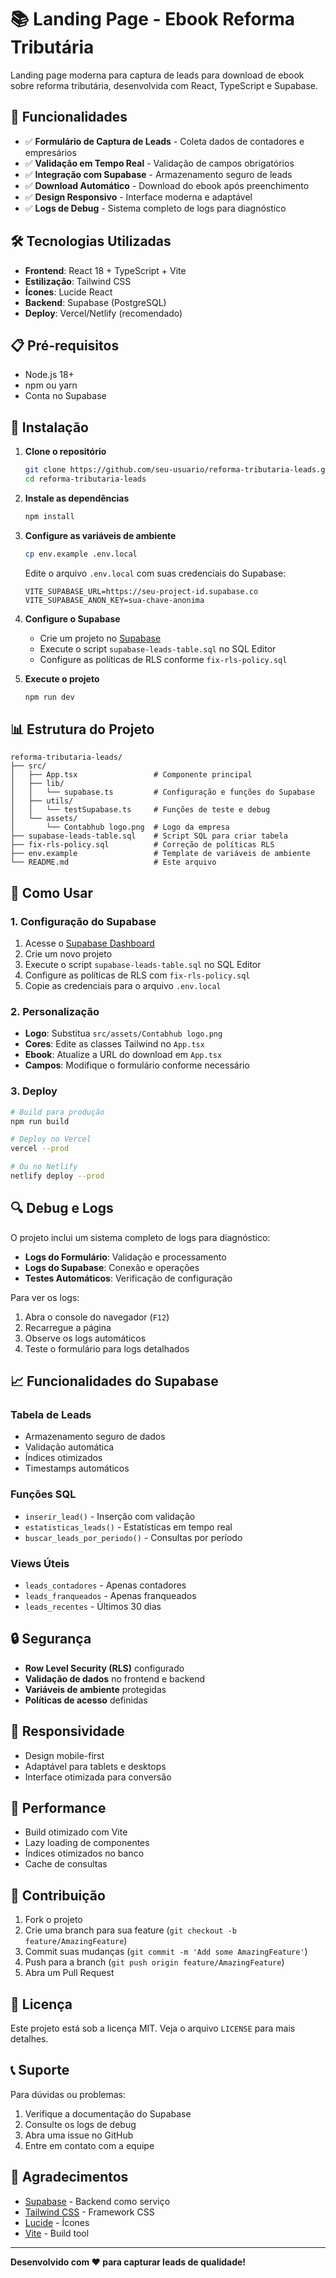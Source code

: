 # 📚 Landing Page - Ebook Reforma Tributária

Landing page moderna para captura de leads para download de ebook sobre reforma tributária, desenvolvida com React, TypeScript e Supabase.

## 🚀 Funcionalidades

- ✅ **Formulário de Captura de Leads** - Coleta dados de contadores e empresários
- ✅ **Validação em Tempo Real** - Validação de campos obrigatórios
- ✅ **Integração com Supabase** - Armazenamento seguro de leads
- ✅ **Download Automático** - Download do ebook após preenchimento
- ✅ **Design Responsivo** - Interface moderna e adaptável
- ✅ **Logs de Debug** - Sistema completo de logs para diagnóstico

## 🛠️ Tecnologias Utilizadas

- **Frontend**: React 18 + TypeScript + Vite
- **Estilização**: Tailwind CSS
- **Ícones**: Lucide React
- **Backend**: Supabase (PostgreSQL)
- **Deploy**: Vercel/Netlify (recomendado)

## 📋 Pré-requisitos

- Node.js 18+ 
- npm ou yarn
- Conta no Supabase

## 🔧 Instalação

1. **Clone o repositório**
   ```bash
   git clone https://github.com/seu-usuario/reforma-tributaria-leads.git
   cd reforma-tributaria-leads
   ```

2. **Instale as dependências**
   ```bash
   npm install
   ```

3. **Configure as variáveis de ambiente**
   ```bash
   cp env.example .env.local
   ```
   
   Edite o arquivo `.env.local` com suas credenciais do Supabase:
   ```env
   VITE_SUPABASE_URL=https://seu-project-id.supabase.co
   VITE_SUPABASE_ANON_KEY=sua-chave-anonima
   ```

4. **Configure o Supabase**
   - Crie um projeto no [Supabase](https://supabase.com)
   - Execute o script `supabase-leads-table.sql` no SQL Editor
   - Configure as políticas de RLS conforme `fix-rls-policy.sql`

5. **Execute o projeto**
   ```bash
   npm run dev
   ```

## 📊 Estrutura do Projeto

```
reforma-tributaria-leads/
├── src/
│   ├── App.tsx                 # Componente principal
│   ├── lib/
│   │   └── supabase.ts         # Configuração e funções do Supabase
│   ├── utils/
│   │   └── testSupabase.ts     # Funções de teste e debug
│   └── assets/
│       └── Contabhub logo.png  # Logo da empresa
├── supabase-leads-table.sql    # Script SQL para criar tabela
├── fix-rls-policy.sql          # Correção de políticas RLS
├── env.example                 # Template de variáveis de ambiente
└── README.md                   # Este arquivo
```

## 🎯 Como Usar

### 1. Configuração do Supabase

1. Acesse o [Supabase Dashboard](https://supabase.com/dashboard)
2. Crie um novo projeto
3. Execute o script `supabase-leads-table.sql` no SQL Editor
4. Configure as políticas de RLS com `fix-rls-policy.sql`
5. Copie as credenciais para o arquivo `.env.local`

### 2. Personalização

- **Logo**: Substitua `src/assets/Contabhub logo.png`
- **Cores**: Edite as classes Tailwind no `App.tsx`
- **Ebook**: Atualize a URL do download em `App.tsx`
- **Campos**: Modifique o formulário conforme necessário

### 3. Deploy

```bash
# Build para produção
npm run build

# Deploy no Vercel
vercel --prod

# Ou no Netlify
netlify deploy --prod
```

## 🔍 Debug e Logs

O projeto inclui um sistema completo de logs para diagnóstico:

- **Logs do Formulário**: Validação e processamento
- **Logs do Supabase**: Conexão e operações
- **Testes Automáticos**: Verificação de configuração

Para ver os logs:
1. Abra o console do navegador (`F12`)
2. Recarregue a página
3. Observe os logs automáticos
4. Teste o formulário para logs detalhados

## 📈 Funcionalidades do Supabase

### Tabela de Leads
- Armazenamento seguro de dados
- Validação automática
- Índices otimizados
- Timestamps automáticos

### Funções SQL
- `inserir_lead()` - Inserção com validação
- `estatisticas_leads()` - Estatísticas em tempo real
- `buscar_leads_por_periodo()` - Consultas por período

### Views Úteis
- `leads_contadores` - Apenas contadores
- `leads_franqueados` - Apenas franqueados
- `leads_recentes` - Últimos 30 dias

## 🔒 Segurança

- **Row Level Security (RLS)** configurado
- **Validação de dados** no frontend e backend
- **Variáveis de ambiente** protegidas
- **Políticas de acesso** definidas

## 📱 Responsividade

- Design mobile-first
- Adaptável para tablets e desktops
- Interface otimizada para conversão

## 🚀 Performance

- Build otimizado com Vite
- Lazy loading de componentes
- Índices otimizados no banco
- Cache de consultas

## 🤝 Contribuição

1. Fork o projeto
2. Crie uma branch para sua feature (`git checkout -b feature/AmazingFeature`)
3. Commit suas mudanças (`git commit -m 'Add some AmazingFeature'`)
4. Push para a branch (`git push origin feature/AmazingFeature`)
5. Abra um Pull Request

## 📄 Licença

Este projeto está sob a licença MIT. Veja o arquivo `LICENSE` para mais detalhes.

## 📞 Suporte

Para dúvidas ou problemas:

1. Verifique a documentação do Supabase
2. Consulte os logs de debug
3. Abra uma issue no GitHub
4. Entre em contato com a equipe

## 🎉 Agradecimentos

- [Supabase](https://supabase.com) - Backend como serviço
- [Tailwind CSS](https://tailwindcss.com) - Framework CSS
- [Lucide](https://lucide.dev) - Ícones
- [Vite](https://vitejs.dev) - Build tool

---

**Desenvolvido com ❤️ para capturar leads de qualidade!**
